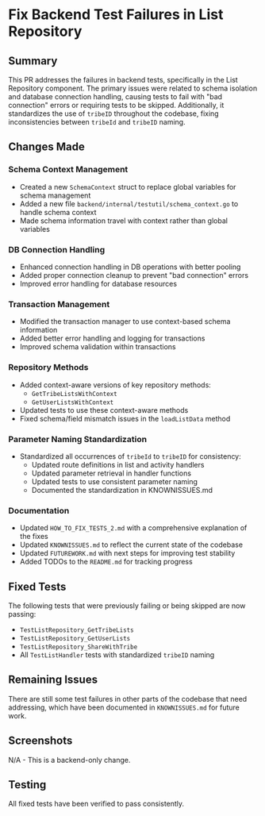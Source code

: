 # Fix Backend Test Failures in List Repository

## Summary
This PR addresses the failures in backend tests, specifically in the List Repository component. The primary issues were related to schema isolation and database connection handling, causing tests to fail with "bad connection" errors or requiring tests to be skipped. Additionally, it standardizes the use of `tribeID` throughout the codebase, fixing inconsistencies between `tribeId` and `tribeID` naming.

## Changes Made

### Schema Context Management
- Created a new `SchemaContext` struct to replace global variables for schema management
- Added a new file `backend/internal/testutil/schema_context.go` to handle schema context
- Made schema information travel with context rather than global variables

### DB Connection Handling
- Enhanced connection handling in DB operations with better pooling
- Added proper connection cleanup to prevent "bad connection" errors
- Improved error handling for database resources

### Transaction Management
- Modified the transaction manager to use context-based schema information
- Added better error handling and logging for transactions
- Improved schema validation within transactions

### Repository Methods
- Added context-aware versions of key repository methods:
  - `GetTribeListsWithContext`
  - `GetUserListsWithContext`
- Updated tests to use these context-aware methods
- Fixed schema/field mismatch issues in the `loadListData` method

### Parameter Naming Standardization
- Standardized all occurrences of `tribeId` to `tribeID` for consistency:
  - Updated route definitions in list and activity handlers
  - Updated parameter retrieval in handler functions
  - Updated tests to use consistent parameter naming
  - Documented the standardization in KNOWNISSUES.md

### Documentation
- Updated `HOW_TO_FIX_TESTS_2.md` with a comprehensive explanation of the fixes
- Updated `KNOWNISSUES.md` to reflect the current state of the codebase
- Updated `FUTUREWORK.md` with next steps for improving test stability
- Added TODOs to the `README.md` for tracking progress

## Fixed Tests
The following tests that were previously failing or being skipped are now passing:
- `TestListRepository_GetTribeLists`
- `TestListRepository_GetUserLists`
- `TestListRepository_ShareWithTribe`
- All `TestListHandler` tests with standardized `tribeID` naming

## Remaining Issues
There are still some test failures in other parts of the codebase that need addressing, which have been documented in `KNOWNISSUES.md` for future work.

## Screenshots
N/A - This is a backend-only change.

## Testing
All fixed tests have been verified to pass consistently. 